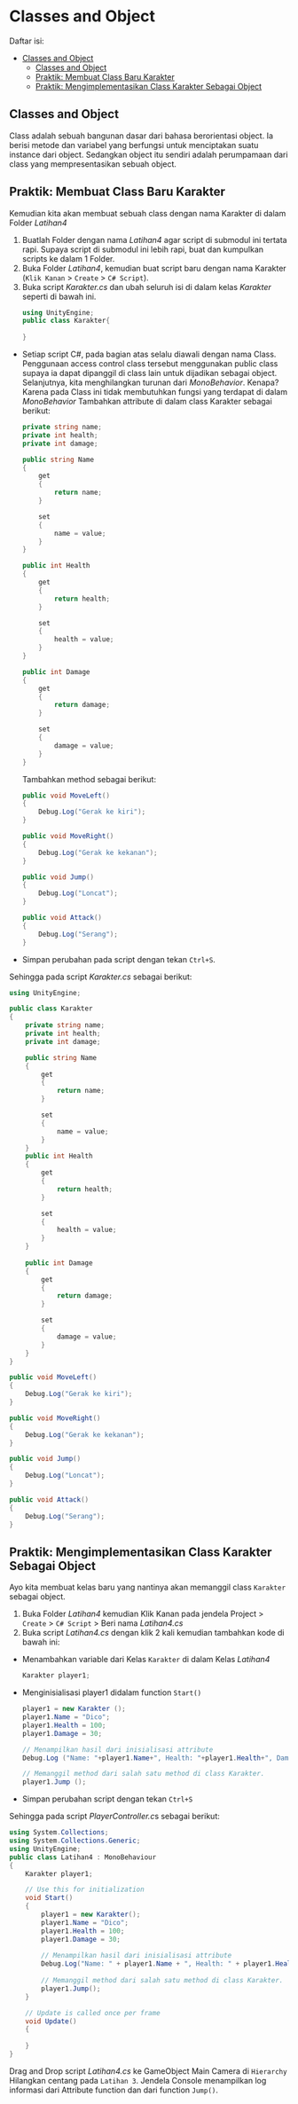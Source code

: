 # Classes and Object

Daftar isi:
- [Classes and Object](#classes-and-object)
  - [Classes and Object](#classes-and-object-1)
  - [Praktik: Membuat Class Baru Karakter](#praktik-membuat-class-baru-karakter)
  - [Praktik: Mengimplementasikan Class Karakter Sebagai Object](#praktik-mengimplementasikan-class-karakter-sebagai-object)

## Classes and Object
Class adalah sebuah bangunan dasar dari bahasa berorientasi object. Ia berisi metode dan variabel yang berfungsi untuk menciptakan suatu instance dari object. Sedangkan object itu sendiri adalah perumpamaan dari class yang mempresentasikan sebuah object.

## Praktik: Membuat Class Baru Karakter
Kemudian kita akan membuat sebuah class dengan nama Karakter di dalam Folder *Latihan4*
1. Buatlah Folder dengan nama *Latihan4* agar script di submodul ini tertata rapi. Supaya script di submodul ini lebih rapi, buat dan kumpulkan scripts ke dalam 1 Folder.
2. Buka Folder *Latihan4*, kemudian buat script baru dengan nama Karakter (`Klik Kanan` > `Create` > `C# Script`).
3.  Buka script *Karakter.cs* dan ubah seluruh isi di dalam kelas *Karakter* seperti di bawah ini. 
    ```csharp
    using UnityEngine;
    public class Karakter{
        
    }
    ```

- Setiap script C#, pada bagian atas selalu diawali dengan nama Class. Penggunaan access control class tersebut menggunakan public class supaya ia dapat dipanggil di class lain untuk dijadikan sebagai object. Selanjutnya, kita menghilangkan turunan dari *MonoBehavior*. Kenapa? Karena pada Class ini tidak membutuhkan fungsi yang terdapat di dalam *MonoBehavior* Tambahkan attribute di dalam class Karakter sebagai berikut:
    ```csharp
    private string name;
    private int health;
    private int damage;

    public string Name
    {
        get
        {
            return name;
        }

        set
        {
            name = value;
        }
    }

    public int Health
    {
        get
        {
            return health;
        }

        set
        {
            health = value;
        }
    }

    public int Damage
    {
        get
        {
            return damage;
        }

        set
        {
            damage = value;
        }
    }
    ```

    Tambahkan method sebagai berikut:
    ```csharp
    public void MoveLeft()
    {
        Debug.Log("Gerak ke kiri");
    }

    public void MoveRight()
    {
        Debug.Log("Gerak ke kekanan");
    }

    public void Jump()
    {
        Debug.Log("Loncat");
    }

    public void Attack()
    {
        Debug.Log("Serang");
    }
    ```
- Simpan perubahan pada script dengan tekan `Ctrl+S`.

Sehingga pada script *Karakter.cs* sebagai berikut:
```csharp
using UnityEngine;

public class Karakter
{
    private string name;
    private int health;
    private int damage;

    public string Name
    {
        get
        {
            return name;
        }

        set
        {
            name = value;
        }
    }
    public int Health
    {
        get
        {
            return health;
        }

        set
        {
            health = value;
        }
    }
    
    public int Damage
    {
        get
        {
            return damage;
        }

        set
        {
            damage = value;
        }
    }
}

public void MoveLeft()
{
    Debug.Log("Gerak ke kiri");
}

public void MoveRight()
{
    Debug.Log("Gerak ke kekanan");
}

public void Jump()
{
    Debug.Log("Loncat");
}

public void Attack()
{
    Debug.Log("Serang");
}
```

## Praktik: Mengimplementasikan Class Karakter Sebagai Object
Ayo kita membuat kelas baru yang nantinya akan memanggil class `Karakter` sebagai object.
1. Buka Folder *Latihan4* kemudian Klik Kanan pada jendela Project > `Create` > `C# Script` > Beri nama *Latihan4.cs*
2. Buka script *Latihan4.cs* dengan klik 2 kali kemudian tambahkan kode di bawah ini:
- Menambahkan variable dari Kelas `Karakter` di dalam Kelas *Latihan4*
    ```csharp
    Karakter player1;
    ```
- Menginisialisasi player1 didalam function `Start()`
    ```csharp
    player1 = new Karakter ();
    player1.Name = "Dico";
    player1.Health = 100;
    player1.Damage = 30;

    // Menampilkan hasil dari inisialisasi attribute
    Debug.Log ("Name: "+player1.Name+", Health: "+player1.Health+", Damage: "+player1.Damage);
    
    // Memanggil method dari salah satu method di class Karakter.
    player1.Jump ();
    ```
- Simpan perubahan script dengan tekan `Ctrl+S`

Sehingga pada script *PlayerController.c*s sebagai berikut:
```csharp
using System.Collections;
using System.Collections.Generic;
using UnityEngine;
public class Latihan4 : MonoBehaviour
{
    Karakter player1;

    // Use this for initialization
    void Start()
    {
        player1 = new Karakter();
        player1.Name = "Dico";
        player1.Health = 100;
        player1.Damage = 30;
        
        // Menampilkan hasil dari inisialisasi attribute
        Debug.Log("Name: " + player1.Name + ", Health: " + player1.Health + ", Damage: " + player1.Damage);
        
        // Memanggil method dari salah satu method di class Karakter.
        player1.Jump();
    }

    // Update is called once per frame
    void Update()
    {
        
    }
}
```

Drag and Drop script *Latihan4.cs* ke GameObject Main Camera di `Hierarchy` Hilangkan centang pada `Latihan 3`. Jendela Console menampilkan log informasi dari Attribute function dan dari function `Jump()`.
